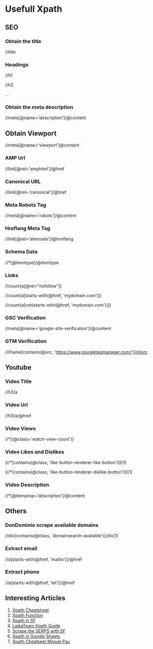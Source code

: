 # Usefull Xpath

## SEO

### Obtain the title

//title

### Headings

//h1

//h2

...

### Obtain the meta description

//meta[@name='description']/@content

## Obtain Viewport

//meta[@name=’viewport’]@content 

### AMP Url

//link[@rel='amphtml']/@href

### Canonical URL

//link[@rel='canonical']/@href

### Meta Robots Tag

//meta[@name='robots']/@content

### Hreflang Meta Tag

//link[@rel='alternate']/@hreflang

### Schema Data

//*[@itemtype]/@itemtype

### Links

//count(a[@rel="nofollow"])

//count(a[starts-with(@href, 'mydomain.com')])

//count(a[not(starts-with(@href, 'mydomain.com'))])

### GSC Verification

//meta[@name='google-site-verification']/@content

### GTM Verification

//iframe[contains(@src, 'https://www.googletagmanager.com/')]/@src

## Youtube

### Video Title

//h3/a

### Video Url

//h3/a/@href

### Video Views

//*[(@class='watch-view-count')]

### Video Likes and Dislikes

(//*[contains(@class, 'like-button-renderer-like-button')])[1]

(//*[contains(@class, 'like-button-renderer-dislike-button')])[1]

### Video Description

//*[@itemprop='description']/@content

## Others

### DonDominio scrape available domains

//div[contains(@class, 'domainsearch-available')]/div[1]

### Extract email

//a[starts-with(@href, 'mailto')]/@href

### Extract phone

//a[starts-with(@href, 'tel')]/@href

## Interesting Articles

1. [Xpath Cheatsheet](https://devhints.io/xpat)
2. [Xpath Function](https://developer.mozilla.org/es/docs/Web/XPath/Functions)
3. [Xpath in SF](https://www.pmg.com/blog/how-to-use-xpath-in-screaming-frog/)
4. [LaikaTeam Xpath Guide](https://laikateam.com/blog/expresiones-xpath-seo/)
5. [Scrape the SERPS with SF](https://www.screamingfrog.co.uk/how-to-scrape-google-search-features-using-xpath/)
6. [Xpath in Google Sheets](https://dataingovernment.blog.gov.uk/2015/12/22/scraping-page-data-using-importxml-in-google-sheets/)
7. [Xpath Cheatseet Miguel Pau](https://www.miguelpau.es/home/-/blogs/xpath-para-seo-cheat-sheet-y-guia-de-uso)
